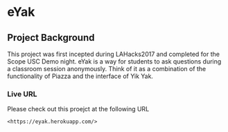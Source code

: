 # eYak

## Project Background

This project was first incepted during LAHacks2017 and completed for the Scope USC Demo night. eYak is a way for students to ask questions during a classroom session anonymously. Think of it as a combination of the functionality of Piazza and the interface of Yik Yak.

### Live URL

Please check out this proejct at the following URL

```
<https://eyak.herokuapp.com/>
```
